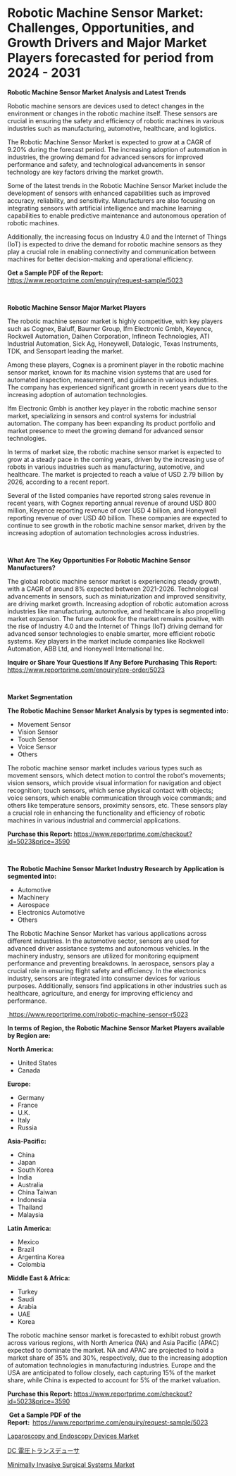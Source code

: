 <p><h1>Robotic Machine Sensor Market: Challenges, Opportunities, and Growth Drivers and Major Market Players forecasted for period from 2024 - 2031</h1></p><p><strong>Robotic Machine Sensor Market Analysis and Latest Trends</strong></p>
<p><p>Robotic machine sensors are devices used to detect changes in the environment or changes in the robotic machine itself. These sensors are crucial in ensuring the safety and efficiency of robotic machines in various industries such as manufacturing, automotive, healthcare, and logistics.</p><p>The Robotic Machine Sensor Market is expected to grow at a CAGR of 9.20% during the forecast period. The increasing adoption of automation in industries, the growing demand for advanced sensors for improved performance and safety, and technological advancements in sensor technology are key factors driving the market growth.</p><p>Some of the latest trends in the Robotic Machine Sensor Market include the development of sensors with enhanced capabilities such as improved accuracy, reliability, and sensitivity. Manufacturers are also focusing on integrating sensors with artificial intelligence and machine learning capabilities to enable predictive maintenance and autonomous operation of robotic machines.</p><p>Additionally, the increasing focus on Industry 4.0 and the Internet of Things (IoT) is expected to drive the demand for robotic machine sensors as they play a crucial role in enabling connectivity and communication between machines for better decision-making and operational efficiency.</p></p>
<p><strong>Get a Sample PDF of the Report:&nbsp;</strong> <a href="https://www.reportprime.com/enquiry/request-sample/5023">https://www.reportprime.com/enquiry/request-sample/5023</a></p>
<p>&nbsp;</p>
<p><strong>Robotic Machine Sensor Major Market Players</strong></p>
<p><p>The robotic machine sensor market is highly competitive, with key players such as Cognex, Baluff, Baumer Group, Ifm Electronic Gmbh, Keyence, Rockwell Automation, Daihen Corporation, Infineon Technologies, ATI Industrial Automation, Sick Ag, Honeywell, Datalogic, Texas Instruments, TDK, and Sensopart leading the market.</p><p>Among these players, Cognex is a prominent player in the robotic machine sensor market, known for its machine vision systems that are used for automated inspection, measurement, and guidance in various industries. The company has experienced significant growth in recent years due to the increasing adoption of automation technologies.</p><p>Ifm Electronic Gmbh is another key player in the robotic machine sensor market, specializing in sensors and control systems for industrial automation. The company has been expanding its product portfolio and market presence to meet the growing demand for advanced sensor technologies.</p><p>In terms of market size, the robotic machine sensor market is expected to grow at a steady pace in the coming years, driven by the increasing use of robots in various industries such as manufacturing, automotive, and healthcare. The market is projected to reach a value of USD 2.79 billion by 2026, according to a recent report.</p><p>Several of the listed companies have reported strong sales revenue in recent years, with Cognex reporting annual revenue of around USD 800 million, Keyence reporting revenue of over USD 4 billion, and Honeywell reporting revenue of over USD 40 billion. These companies are expected to continue to see growth in the robotic machine sensor market, driven by the increasing adoption of automation technologies across industries.</p></p>
<p>&nbsp;</p>
<p><strong>What Are The Key Opportunities For Robotic Machine Sensor Manufacturers?</strong></p>
<p><p>The global robotic machine sensor market is experiencing steady growth, with a CAGR of around 8% expected between 2021-2026. Technological advancements in sensors, such as miniaturization and improved sensitivity, are driving market growth. Increasing adoption of robotic automation across industries like manufacturing, automotive, and healthcare is also propelling market expansion. The future outlook for the market remains positive, with the rise of Industry 4.0 and the Internet of Things (IoT) driving demand for advanced sensor technologies to enable smarter, more efficient robotic systems. Key players in the market include companies like Rockwell Automation, ABB Ltd, and Honeywell International Inc.</p></p>
<p><strong>Inquire or Share Your Questions If Any Before Purchasing This Report:</strong> <a href="https://www.reportprime.com/enquiry/pre-order/5023">https://www.reportprime.com/enquiry/pre-order/5023</a></p>
<p>&nbsp;</p>
<p><strong>Market Segmentation</strong></p>
<p><strong>The Robotic Machine Sensor Market Analysis by types is segmented into:</strong></p>
<p><ul><li>Movement Sensor</li><li>Vision Sensor</li><li>Touch Sensor</li><li>Voice Sensor</li><li>Others</li></ul></p>
<p><p>The robotic machine sensor market includes various types such as movement sensors, which detect motion to control the robot's movements; vision sensors, which provide visual information for navigation and object recognition; touch sensors, which sense physical contact with objects; voice sensors, which enable communication through voice commands; and others like temperature sensors, proximity sensors, etc. These sensors play a crucial role in enhancing the functionality and efficiency of robotic machines in various industrial and commercial applications.</p></p>
<p><strong>Purchase this Report:&nbsp;</strong><a href="https://www.reportprime.com/checkout?id=5023&price=3590">https://www.reportprime.com/checkout?id=5023&price=3590</a></p>
<p>&nbsp;</p>
<p><strong>The Robotic Machine Sensor Market Industry Research by Application is segmented into:</strong></p>
<p><ul><li>Automotive</li><li>Machinery</li><li>Aerospace</li><li>Electronics Automotive</li><li>Others</li></ul></p>
<p><p>The Robotic Machine Sensor Market has various applications across different industries. In the automotive sector, sensors are used for advanced driver assistance systems and autonomous vehicles. In the machinery industry, sensors are utilized for monitoring equipment performance and preventing breakdowns. In aerospace, sensors play a crucial role in ensuring flight safety and efficiency. In the electronics industry, sensors are integrated into consumer devices for various purposes. Additionally, sensors find applications in other industries such as healthcare, agriculture, and energy for improving efficiency and performance.</p></p>
<p><a href="https://www.reportprime.com/robotic-machine-sensor-r5023">&nbsp;https://www.reportprime.com/robotic-machine-sensor-r5023</a></p>
<p><strong>In terms of Region, the Robotic Machine Sensor Market Players available by Region are:</strong></p>
<p>
    <p> <strong> North America: </strong>
        <ul>
            <li>United States</li>
            <li>Canada</li>
        </ul>
        </p> 
    <p> <strong> Europe: </strong>
        <ul>
            <li>Germany</li>
            <li>France</li>
            <li>U.K.</li>
            <li>Italy</li>
            <li>Russia</li>
        </ul>
        </p> 
    <p> <strong> Asia-Pacific: </strong>
        <ul>
            <li>China</li>
            <li>Japan</li>
            <li>South Korea</li>
            <li>India</li>
            <li>Australia</li>
            <li>China Taiwan</li>
            <li>Indonesia</li>
            <li>Thailand</li>
            <li>Malaysia</li>
        </ul>
        </p> 
    <p> <strong> Latin America: </strong>
        <ul>
            <li>Mexico</li>
            <li>Brazil</li>
            <li>Argentina Korea</li>
            <li>Colombia</li>
        </ul>
        </p> 
    <p> <strong> Middle East & Africa: </strong>
        <ul>
            <li>Turkey</li>
            <li>Saudi</li>
            <li>Arabia</li>
            <li>UAE</li>
            <li>Korea</li>
        </ul>
    </p>
    </p>
<p><p>The robotic machine sensor market is forecasted to exhibit robust growth across various regions, with North America (NA) and Asia Pacific (APAC) expected to dominate the market. NA and APAC are projected to hold a market share of 35% and 30%, respectively, due to the increasing adoption of automation technologies in manufacturing industries. Europe and the USA are anticipated to follow closely, each capturing 15% of the market share, while China is expected to account for 5% of the market valuation.</p></p>
<p><strong>Purchase this Report: </strong><a href="https://www.reportprime.com/checkout?id=5023&price=3590">https://www.reportprime.com/checkout?id=5023&price=3590</a></p>
<p>&nbsp;<strong>Get a Sample PDF of the Report:&nbsp;&nbsp;</strong><a href="https://www.reportprime.com/enquiry/request-sample/5023">https://www.reportprime.com/enquiry/request-sample/5023</a></p>
<p><strong></strong></p>
<p><p><a href="https://issuu.com/reportprime-2/docs/laparoscopy-and-endoscopy-devices-market-size-2030">Laparoscopy and Endoscopy Devices Market</a></p><p><a href="https://github.com/avbqbctihcbe2/Market-Research-Report-List-3/blob/main/187237951635.md">DC 電圧トランスデューサ</a></p><p><a href="https://issuu.com/reportprime-2/docs/minimally-invasive-surgical-systems-market-size-20">Minimally Invasive Surgical Systems Market</a></p></p>